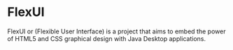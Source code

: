 # FlexUI
FlexUI or (Flexible User Interface) is a project that aims to embed the power of HTML5 and CSS graphical design with Java Desktop applications. 

